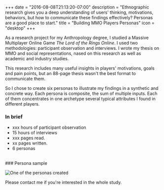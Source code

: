 +++
date = "2016-08-08T21:13:20-07:00"
description = "Ethnographic research gives you a deep understanding of users' thinking, motivations, behaviors, but how to communicate these findings effectively? Personas are a good place to start."
title = "Building MMO Players Personas"
icon = "desktop"
+++

As a research project for my Anthropology degree, I studied a Massive Multiplayer Online Game *The Lord of the Rings Online*. I used two methodologies: participant observation and interviews. I wrote my thesis on MMO and social representations, nased on this research as well as academic and industry studies.

This research includes many useful insights in players' motivations, goals and pain points, but an 88-page thesis wasn't the best format to communicate them. 

So I chose to create six personas to illustrate my findings in a synthetic and concrete way. Each persona is composite, the sum of multiple inputs. Each of them concentrates in one archetype several typical attributes I found in different players.

### In brief

- xxx hours of participant observation
- 15 hours of interviews
- xxx pages read.
- xx pages written.
- 6 personas

<br>
### Persona sample

![One of the personas created](/images/persona-sample.png "One of the persona created")




Please contact me if you're interested in the whole study.